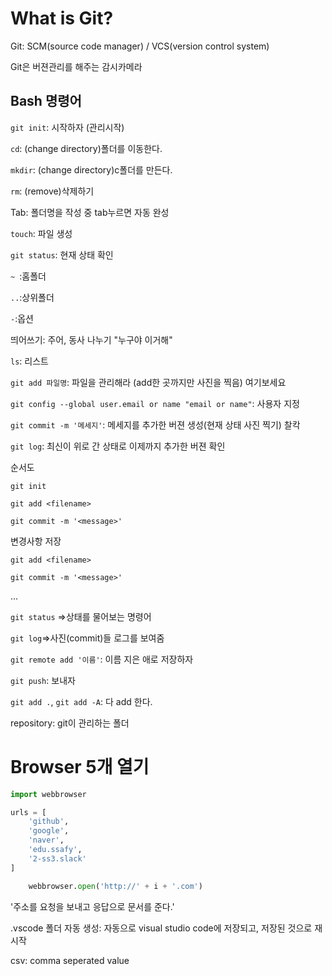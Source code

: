 # What is Git?

Git: SCM(source code manager) / VCS(version control system)

Git은 버젼관리를 해주는 감시카메라

## Bash  명령어

`git init`: 시작하자 (관리시작)

`cd`: (change directory)폴더를 이동한다.

`mkdir`: (change directory)c폴더를 만든다.

`rm`: (remove)삭제하기

Tab: 폴더명을 작성 중 tab누르면 자동 완성

`touch`: 파일 생성

`git status`: 현재 상태 확인

`~ `:홈폴더

`..`:상위폴더

`-`:옵션

띄어쓰기: 주어, 동사 나누기 "누구야 이거해"

`ls`: 리스트

`git add 파일명`: 파일을 관리해라 (add한 곳까지만 사진을 찍음) 여기보세요

`git config --global user.email or name "email or name"`: 사용자 지정

`git commit -m '메세지'`: 메세지를 추가한 버젼 생성(현재 상태 사진 찍기) 찰칵

`git log`: 최신이 위로 간 상태로 이제까지 추가한 버젼 확인



순서도

`git init`

`git add <filename>`

`git commit -m '<message>'`

변경사항 저장

`git add <filename>`

`git commit -m '<message>'`

...



`git status` =>상태를 물어보는 명령어

`git log`=>사진(commit)들 로그를 보여줌

`git remote add '이름'`: 이름 지은 애로 저장하자

`git push`: 보내자

`git add .`, `git add -A`: 다 add 한다.

repository: git이 관리하는 폴더





# Browser 5개 열기

``` python
import webbrowser

urls = [
    'github',
    'google',
    'naver',
    'edu.ssafy',
    '2-ss3.slack'
]

    webbrowser.open('http://' + i + '.com')
```





'주소를 요청을 보내고 응답으로 문서를 준다.'

.vscode 폴더 자동 생성: 자동으로 visual studio code에 저장되고, 저장된 것으로 재시작

csv: comma seperated value